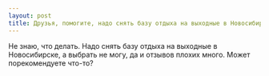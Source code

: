```yaml
---
layout: post 
title: Друзья, помогите, надо снять базу отдыха на выходные в Новосибирске 
--- 
```

Не знаю, что делать. Надо снять базу отдыха на выходные в Новосибирске, а выбрать не могу, да и отзывов плохих много. Может порекомендуете что-то?